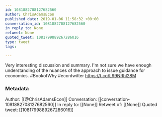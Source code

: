 ```yaml
---
id: 1081882708127682560
author: ChrisAdamsEcon
published_date: 2019-01-06 11:58:32 +00:00
conversation_id: 1081882708127682560
in_reply_to: None
retweet: None
quoted_tweet: 1081799889267286016
type: tweet
tags:

---
```


Very interesting discussion and summary.  I'm not sure we have enough understanding of the nuances of the approach to issue guidance for economics. #BookofWhy #econtwitter https://t.co/L99NRhl28M

### Metadata

Author: [[@ChrisAdamsEcon]]
Conversation: [[conversation-1081882708127682560]]
In reply to: [[None]]
Retweet of: [[None]]
Quoted tweet: [[1081799889267286016]]

